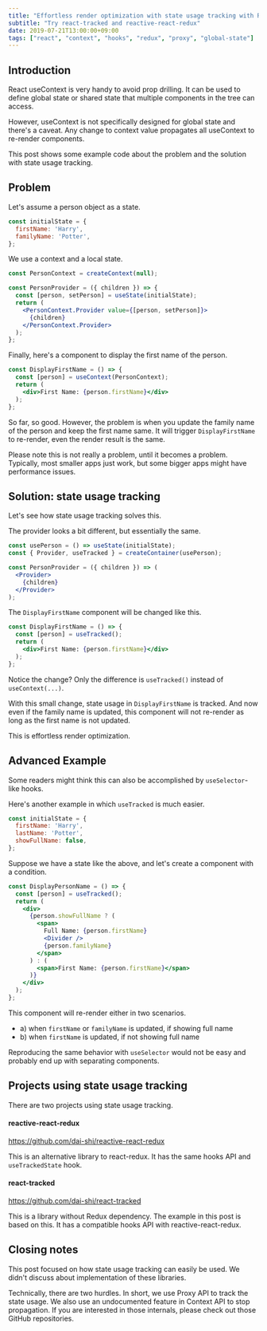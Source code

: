 ```yaml
---
title: "Effortless render optimization with state usage tracking with React hooks"
subtitle: "Try react-tracked and reactive-react-redux"
date: 2019-07-21T13:00:00+09:00
tags: ["react", "context", "hooks", "redux", "proxy", "global-state"]
---
```


## Introduction

React useContext is very handy to avoid prop drilling.
It can be used to define global state or shared state
that multiple components in the tree can access.

However, useContext is not specifically designed for
global state and there's a caveat.
Any change to context value propagates all useContext
to re-render components.

This post shows some example code about the problem
and the solution with state usage tracking.

## Problem

Let's assume a person object as a state.

```javascript
const initialState = {
  firstName: 'Harry',
  familyName: 'Potter',
};
```

We use a context and a local state.

```jsx
const PersonContext = createContext(null);

const PersonProvider = ({ children }) => {
  const [person, setPerson] = useState(initialState);
  return (
    <PersonContext.Provider value={[person, setPerson]}>
      {children}
    </PersonContext.Provider>
  );
};
```

Finally, here's a component to display the first name of the person.

```jsx
const DisplayFirstName = () => {
  const [person] = useContext(PersonContext);
  return (
    <div>First Name: {person.firstName}</div>
  );
};
```

So far, so good. However, the problem is when you
update the family name of the person and keep the first name same.
It will trigger `DisplayFirstName` to re-render,
even the render result is the same.

Please note this is not really a problem, until it becomes a problem.
Typically, most smaller apps just work, but some bigger apps
might have performance issues.

## Solution: state usage tracking

Let's see how state usage tracking solves this.

The provider looks a bit different, but essentially the same.

```jsx
const usePerson = () => useState(initialState);
const { Provider, useTracked } = createContainer(usePerson);

const PersonProvider = ({ children }) => (
  <Provider>
    {children}
  </Provider>
);
```

The `DisplayFirstName` component will be changed like this.

```jsx
const DisplayFirstName = () => {
  const [person] = useTracked();
  return (
    <div>First Name: {person.firstName}</div>
  );
};
```

Notice the change?
Only the difference is `useTracked()` instead of `useContext(...)`.

With this small change, state usage in `DisplayFirstName` is tracked.
And now even if the family name is updated,
this component will not re-render as long as the first name is not updated.

This is effortless render optimization.

## Advanced Example

Some readers might think
this can also be accomplished by `useSelector`-like hooks.

Here's another example in which `useTracked` is much easier.

```javascript
const initialState = {
  firstName: 'Harry',
  lastName: 'Potter',
  showFullName: false,
};
```

Suppose we have a state like the above,
and let's create a component with a condition.

```jsx
const DisplayPersonName = () => {
  const [person] = useTracked();
  return (
    <div>
      {person.showFullName ? (
        <span>
          Full Name: {person.firstName}
          <Divider />
          {person.familyName}
        </span>
      ) : (
        <span>First Name: {person.firstName}</span>
      )}
    </div>
  );
};
```

This component will re-render either in two scenarios.

- a) when `firstName` or `familyName` is updated, if showing full name
- b) when `firstName` is updated, if not showing full name

Reproducing the same behavior with `useSelector` would
not be easy and probably end up with separating components.

## Projects using state usage tracking

There are two projects using state usage tracking.

#### reactive-react-redux

https://github.com/dai-shi/reactive-react-redux

This is an alternative library to react-redux.
It has the same hooks API and `useTrackedState` hook.

#### react-tracked

https://github.com/dai-shi/react-tracked

This is a library without Redux dependency.
The example in this post is based on this.
It has a compatible hooks API with reactive-react-redux.

## Closing notes

This post focused on how state usage tracking can easily be used.
We didn't discuss about implementation of these libraries.

Technically, there are two hurdles.
In short, we use Proxy API to track the state usage.
We also use an undocumented feature in Context API
to stop propagation.
If you are interested in those internals,
please check out those GitHub repositories.
